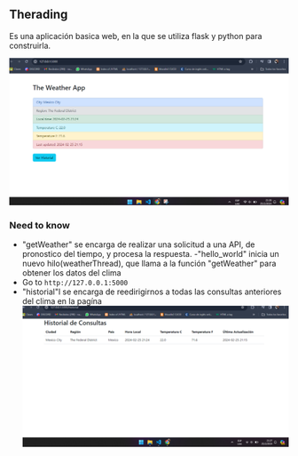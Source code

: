 ## Therading
Es una aplicación basica web, en la que se utiliza flask y python para construirla.



![Threads](weather.png)


### Need to know
- "getWeather" se encarga de realizar una solicitud a una API, de pronostico del tiempo, y procesa la respuesta.
-"hello_world" inicia un nuevo hilo(weatherThread), que llama a la función "getWeather" para obtener los datos del clima
- Go to `http://127.0.0.1:5000`
- "historial"l se encarga de reedirigirnos a todas las consultas anteriores del clima en la pagína 
![Threads](historial.png)